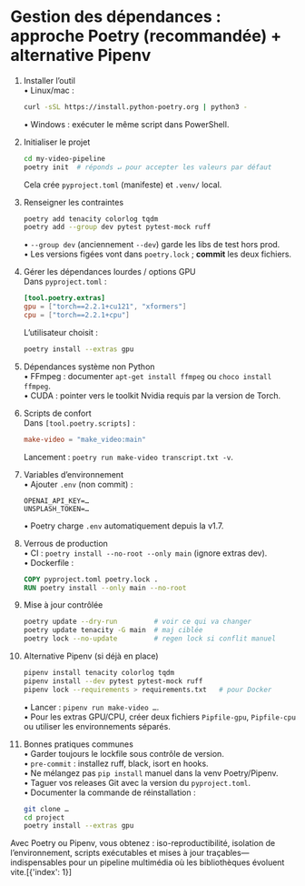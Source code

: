 Gestion des dépendances : approche Poetry (recommandée) + alternative Pipenv
================================================================================

1. Installer l’outil  
   • Linux/mac :  
     ```bash
     curl -sSL https://install.python-poetry.org | python3 -
     ```  
   • Windows : exécuter le même script dans PowerShell.

2. Initialiser le projet  
   ```bash
   cd my-video-pipeline
   poetry init  # réponds ↵ pour accepter les valeurs par défaut
   ```
   Cela crée `pyproject.toml` (manifeste) et `.venv/` local.

3. Renseigner les contraintes
   ```bash
   poetry add tenacity colorlog tqdm
   poetry add --group dev pytest pytest-mock ruff
   ```
   • `--group dev` (anciennement `--dev`) garde les libs de test hors prod.  
   • Les versions figées vont dans `poetry.lock` ; **commit** les deux fichiers.

4. Gérer les dépendances lourdes / options GPU  
   Dans `pyproject.toml` :
   ```toml
   [tool.poetry.extras]
   gpu = ["torch==2.2.1+cu121", "xformers"]
   cpu = ["torch==2.2.1+cpu"]
   ```
   L’utilisateur choisit :
   ```bash
   poetry install --extras gpu
   ```

5. Dépendances système non Python  
   • FFmpeg : documenter `apt-get install ffmpeg` ou `choco install ffmpeg`.  
   • CUDA : pointer vers le toolkit Nvidia requis par la version de Torch.

6. Scripts de confort  
   Dans `[tool.poetry.scripts]` :
   ```toml
   make-video = "make_video:main"
   ```
   Lancement : `poetry run make-video transcript.txt -v`.

7. Variables d’environnement  
   • Ajouter `.env` (non commit) :  
     ```
     OPENAI_API_KEY=…
     UNSPLASH_TOKEN=…
     ```  
   • Poetry charge `.env` automatiquement depuis la v1.7.

8. Verrous de production  
   • CI : `poetry install --no-root --only main` (ignore extras dev).  
   • Dockerfile :  
     ```dockerfile
     COPY pyproject.toml poetry.lock .
     RUN poetry install --only main --no-root
     ```

9. Mise à jour contrôlée  
   ```bash
   poetry update --dry-run         # voir ce qui va changer
   poetry update tenacity -G main  # maj ciblée
   poetry lock --no-update         # regen lock si conflit manuel
   ```

10. Alternative Pipenv (si déjà en place)
    ```bash
    pipenv install tenacity colorlog tqdm
    pipenv install --dev pytest pytest-mock ruff
    pipenv lock --requirements > requirements.txt   # pour Docker
    ```
    • Lancer : `pipenv run make-video …`.  
    • Pour les extras GPU/CPU, créer deux fichiers `Pipfile-gpu`, `Pipfile-cpu` ou utiliser les environnements séparés.

11. Bonnes pratiques communes  
    • Garder toujours le lockfile sous contrôle de version.  
    • `pre-commit` : installez ruff, black, isort en hooks.  
    • Ne mélangez pas `pip install` manuel dans la venv Poetry/Pipenv.  
    • Taguer vos releases Git avec la version du `pyproject.toml`.  
    • Documenter la commande de réinstallation :  
      ```bash
      git clone …
      cd project
      poetry install --extras gpu
      ```

Avec Poetry ou Pipenv, vous obtenez : iso-reproductibilité, isolation de l’environnement, scripts exécutables et mises à jour traçables—indispensables pour un pipeline multimédia où les bibliothèques évoluent vite.[{'index': 1}]
